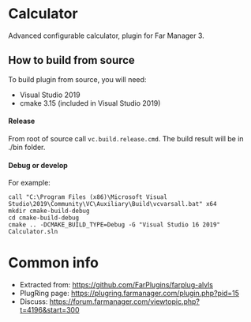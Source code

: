 # Calculator
Advanced configurable calculator, plugin for Far Manager 3.

## How to build from source
To build plugin from source, you will need:

* Visual Studio 2019
* cmake 3.15 (included in Visual Studio 2019)

#### Release
From root of source call `vc.build.release.cmd`. The build result will be in ./bin folder.

#### Debug or develop
For example: 
```
call "C:\Program Files (x86)\Microsoft Visual Studio\2019\Community\VC\Auxiliary\Build\vcvarsall.bat" x64
mkdir cmake-build-debug
cd cmake-build-debug
cmake .. -DCMAKE_BUILD_TYPE=Debug -G "Visual Studio 16 2019"
Calculator.sln
```

# Common info
* Extracted from: https://github.com/FarPlugins/farplug-alvls 
* PlugRing page: https://plugring.farmanager.com/plugin.php?pid=15
* Discuss: https://forum.farmanager.com/viewtopic.php?t=4196&start=300
